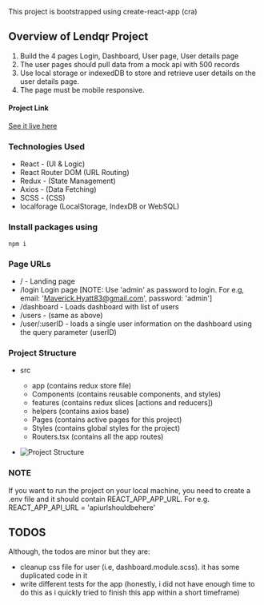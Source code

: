 This project is bootstrapped using create-react-app (cra)


## Overview of Lendqr Project
1. Build the 4 pages Login, Dashboard, User page, User details page
2. The user pages should pull data from a mock api with 500 records
3. Use local storage or indexedDB to store and retrieve user details on the user details page.
4. The page must be mobile responsive.


#### Project Link
[See it live here](https://oluwatobiloba-lendsqr-fe-test.vercel.app/)


### Technologies Used
- React - (UI & Logic)
- React Router DOM (URL Routing)
- Redux - (State Management)
- Axios - (Data Fetching)
- SCSS - (CSS)
- localforage (LocalStorage, IndexDB or WebSQL)




### Install packages using
```npm i```




### Page URLs
- / - Landing page
- /login Login page [NOTE: Use 'admin' as password to login. For e.g, email: 'Maverick.Hyatt83@gmail.com', password: 'admin']
- /dashboard - Loads dashboard with list of users
- /users - (same as above)
- /user/:userID - loads a single user information on the dashboard using the query parameter (userID)




### Project Structure
- src
    - app (contains redux store file)
    - Components (contains reusable components, and styles)
    - features (contains redux slices [actions and reducers])
    - helpers (contains axios base)
    - Pages (contains active pages for this project)
    - Styles (contains global styles for the project)
    - Routers.tsx (contains all the app routes)

- ![Project Structure](projstructure.PNG?raw=true "Project Structure")




### NOTE
If you want to run the project on your local machine, you need to create a .env file and it should contain REACT_APP_APP_URL. For e.g. REACT_APP_API_URL = 'apiurlshouldbehere'


## TODOS
Although, the todos are minor but they are:
- cleanup css file for user (i.e, dashboard.module.scss). it has some duplicated code in it
- write different tests for the app (honestly, i did not have enough time to do this as i quickly tried to finish this app within a short timeframe)